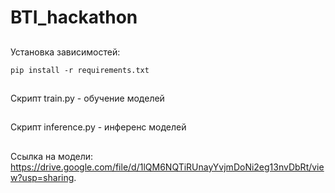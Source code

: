 # BTI_hackathon

##
Установка зависимостей:
```
pip install -r requirements.txt
```
##
Скрипт train.py - обучение моделей
##
Скрипт inference.py - инференс моделей
##
Ссылка на модели: https://drive.google.com/file/d/1lQM6NQTiRUnayYvjmDoNi2eg13nvDbRt/view?usp=sharing.
